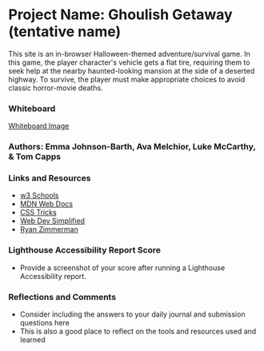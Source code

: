 # Project Name: Ghoulish Getaway (tentative name)

This site is an in-browser Halloween-themed adventure/survival game. In this game, the player character's vehicle gets a flat tire, requiring them to seek help at the nearby haunted-looking mansion at the side of a deserted highway. To survive, the player must make appropriate choices to avoid classic horror-movie deaths.

### Whiteboard

[Whiteboard Image](images/whiteboard.jpg)

### Authors: Emma Johnson-Barth, Ava Melchior, Luke McCarthy, & Tom Capps

### Links and Resources

* [w3 Schools](https://www.w3schools.com/)
* [MDN Web Docs](https://developer.mozilla.org/en-US/)
* [CSS Tricks](https://css-tricks.com/)
* [Web Dev Simplified](https://codepen.io/WebDevSimplified/pen/xoKZbd)
* [Ryan Zimmerman](https://codepen.io/rzim2082/pen/jMWYJW?editors=0010)


### Lighthouse Accessibility Report Score

* Provide a screenshot of your score after running a Lighthouse Accessibility report.

### Reflections and Comments

* Consider including the answers to your daily journal and submission questions here
* This is also a good place to reflect on the tools and resources used and learned
